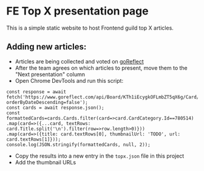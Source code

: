 # FE Top X presentation page

This is a simple static website to host Frontend guild top X articles. 

## Adding new articles:
- Articles are being collected and voted on [goReflect](https://www.goreflect.com/Retrospective/Board/KTh1iEcygkOFLmbZT5qX6g)
- After the team agrees on which articles to present, move them to the "Next presentation" column
- Open Chrome DevTools and run this script:
```
const response = await fetch('https://www.goreflect.com/api/Board/KTh1iEcygkOFLmbZT5qX6g/Card/Active?orderByDateDescending=false');
const cards = await response.json();
const formattedCards=cards.Cards.filter(card=>card.CardCategory.Id==780514)
.map(card=>({...card, textRows: card.Title.split('\n').filter(row=>row.length>0)}))
.map(card=>({title: card.textRows[0], thumbnailUrl: 'TODO', url: card.textRows[1]}));
console.log(JSON.stringify(formattedCards, null, 2));
```
- Copy the results into a new entry in the `topx.json` file in this project
- Add the thumbnail URLs
